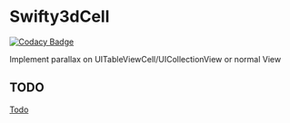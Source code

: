 # Swifty3dCell

[![Codacy Badge](https://api.codacy.com/project/badge/Grade/86181e95c7c14a49aa81946a248fba57)](https://www.codacy.com/app/noblakit01/Swifty3dCell?utm_source=github.com&utm_medium=referral&utm_content=noblakit01/Swifty3dCell&utm_campaign=badger)

Implement parallax on UITableViewCell/UICollectionView or normal View

## TODO
[Todo](https://github.com/noblakit01/Swifty3dCell/blob/master/TODO.md)